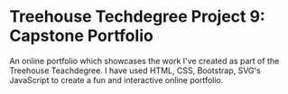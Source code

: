 # Treehouse Techdegree Project 9: Capstone Portfolio


An online portfolio which showcases the work I've created as part of the Treehouse Teachdegree. I have used HTML, CSS, Bootstrap, SVG's JavaScript to create a fun and interactive online portfolio.
 
